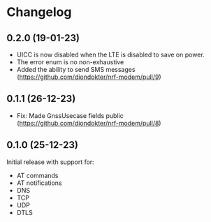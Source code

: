 # Changelog

## 0.2.0 (19-01-23)

- UICC is now disabled when the LTE is disabled to save on power.
- The error enum is no non-exhaustive
- Added the ability to send SMS messages (https://github.com/diondokter/nrf-modem/pull/9)

## 0.1.1 (26-12-23)

- Fix: Made GnssUsecase fields public (https://github.com/diondokter/nrf-modem/pull/8)

## 0.1.0 (25-12-23)

Initial release with support for:
- AT commands
- AT notifications
- DNS
- TCP
- UDP
- DTLS
